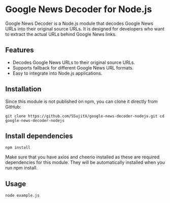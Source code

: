 # Google News Decoder for Node.js

Google News Decoder is a Node.js module that decodes Google News URLs into their original source URLs. It is designed for developers who want to extract the actual URLs behind Google News links.

## Features

- Decodes Google News URLs to their original source URLs.
- Supports fallback for different Google News URL formats.
- Easy to integrate into Node.js applications.

## Installation

Since this module is not published on npm, you can clone it directly from GitHub:

`git clone https://github.com/SSujitX/google-news-decoder-nodejs.git
cd google-news-decoder-nodejs`

## Install dependencies
`npm install`

Make sure that you have axios and cheerio installed as these are required dependencies for this module. They will be automatically installed when you run npm install.

## Usage

`node example.js`
